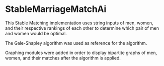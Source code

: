 # StableMarriageMatchAi

This Stable Matching implementation uses string inputs of men, women, and their respective rankings of each other to determine which pair of men and women would be optimal.

The Gale-Shapley algorithm was used as reference for the algorithm. 

Graphing modules were added in order to display bipartite graphs of men, women, and their matches after the algorithm is applied. 
